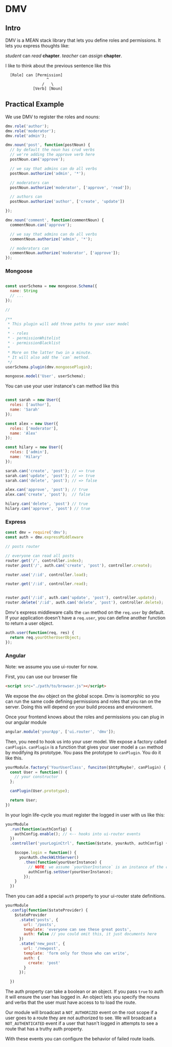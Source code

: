 # DMV

## Intro

DMV is a MEAN stack library that lets you define roles and permissions. It lets you express thoughts like:

_student_ can *read* **chapter**.
_teacher_ can *assign* **chapter**.

I like to think about the previous sentence like this


```
  [Role] can [Permission]
                  ^
                /   \
            [Verb] [Noun]
```

## Practical Example

We use DMV to register the roles and nouns:

```js
dmv.role('author');
dmv.role('moderator');
dmv.role('admin');

dmv.noun('post', function(postNoun) {
  // by default the noun has crud verbs
  // we're adding the approve verb here
  postNoun.can('approve');

  // we say that admins can do all verbs
  postNoun.authorize('admin', '*');

  // moderators can 
  postNoun.authorize('moderator', ['approve', 'read']);

  // authors can
  postNoun.authorize('author', ['create', 'update'])

});

dmv.noun('comment', function(commentNoun) {
  commentNoun.can('approve');

  // we say that admins can do all verbs
  commentNoun.authorize('admin', '*');

  // moderators can 
  commentNoun.authorize('moderator', ['approve']);
});
```

### Mongoose

```js

const userSchema = new mongoose.Schema({
  name: String
  // ...
});

//

/**
 * This plugin will add three paths to your user model
 * 
 * - roles
 * - permissionWhitelist
 * - permissionBlacklist
 * 
 * More on the latter two in a minute.
 * It will also add the `can` method.
 */
userSchema.plugin(dmv.mongoosePlugin);

mongoose.model('User', userSchema);

```

You can use your user instance's can method like this

```js

const sarah = new User({
  roles: ['author'],
  name: 'Sarah'
});

const alex = new User({
  roles: ['moderator'],
  name: 'Alex'
});

const hilary = new User({
  roles: ['admin'],
  name: 'Hilary'
});

sarah.can('create', 'post'); // => true
sarah.can('update', 'post'); // => true
sarah.can('delete', 'post'); // => false

alex.can('approve', 'post'); // true
alex.can('create', 'post');  // false

hilary.can('delete', 'post') // true
hilary.can('approve', 'post') // true

```

### Express


```js
const dmv = require('dmv');
const auth = dmv.expressMiddleware

// posts router

// everyone can read all posts
router.get('/', controller.index);
router.post('/', auth.can('create', 'post'), controller.create);

router.use('/:id', controller.load);

router.get('/:id', controller.read);


router.put('/:id', auth.can('update', 'post'), controller.update);
router.delete('/:id', auth.can('delete', 'post'), controller.delete);
```

Dmv's express middleware calls the `can` method on the `req.user` by default. If your application doesn't have a `req.user`, you can define another function to return a user object.

```js
auth.user(function(req, res) {
  return req.yourOtherUserObject;
});
```

### Angular

Note: we assume you use ui-router for now.

First, you can use our browser file

```html
<script src="./path/to/browser.js"></script>
```

We expose the `dmv` object on the global scope. Dmv is isomorphic so you can run the same code defining permissions and roles that you ran on the server. Doing this will depend on your build process and environment. 

Once your frontend knows about the roles and permissions you can plug in our angular module

```js
angular.module('yourApp', ['ui.router', 'dmv']);
```

Then, you need to hook us into your user model. We expose a factory called `canPlugin`. `canPlugin` is a function that gives your user model a `can` method by modifying its prototype. You pass the prototype to `canPlugin`. You do it like this.

```js
yourModule.factory('YourUserClass', funciton($httpMaybe?, canPlugin) {
  const User = function() {
    // your constructor
  };

  canPlugin(User.prototype);

  return User;
})
```

In your login life-cycle you must register the logged in user with us like this:

```js
yourModule
  .run(function(authConfig) {
    authConfig.enable(); // <-- hooks into ui-router events
  })
  .controller('yourLoginCtrl', function($state, yourAuth, authConfig) {

    $scope.login = function() {
      yourAuth.checkWithServer()
        .then(function(yourUserInstance) {
          // NOTE: we assume `yourUserInstance` is an instance of the class we plugged into above
          authConfig.setUser(yourUserInstance);
        });
    }
  })
```

Then you can add a special `auth` property to your ui-router state definitions.

```js
yourModule
  .config(function($stateProvider) {
    $stateProvider
      .state('posts', {
        url: '/posts',
        template: 'everyone can see these great posts',
        auth: false // you could omit this, it just documents here
      })
      .state('new_post', {
        url: '/newpost',
        template: 'form only for those who can write',
        auth: {
          create: 'post'
        }
      });

  }) 
```

The auth property can take a boolean or an object. If you pass `true` to auth it will ensure the user has logged in. An object lets you specify the nouns and verbs that the user must have access to to load the route.

Our module will broadcast a `NOT_AUTHORIZED` event on the root scope if a user goes to a route they are not authorized to see. We will broadcast a `NOT_AUTHENTICATED` event if a user that hasn't logged in attempts to see a route that has a truthy auth property.

With these events you can configure the behavior of failed route loads.
